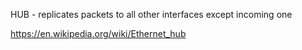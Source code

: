 HUB - replicates packets to all other interfaces except incoming one

https://en.wikipedia.org/wiki/Ethernet_hub